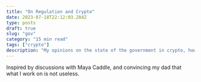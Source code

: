 ```yaml
---
title: "On Regulation and Crypto"
date: 2023-07-18T22:12:03.284Z
type: posts
draft: true
slug: "gov"
category: "15 min read"
tags: ["crypto"]
description: "My opinions on the state of the government in crypto, how I think about regulatory compliance, and building tech that may be banned by governments."
---
```




Inspired by discussions with Maya Caddle, and convincing my dad that what I work on is not useless.
